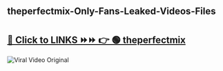 
 ## theperfectmix-Only-Fans-Leaked-Videos-Files

# <h2><a href="https://mediaupload.pro?theperfectmix">🔗 Click to LINKS ⏩⏩ 👉 🟢 theperfectmix </a></h2>

<a href="https://mediaupload.pro?theperfectmix" rel="nofollow" data-target="animated-image.originalLink"><img src="https://i.ibb.co.com/xMMVF88/686577567.gif" alt="Viral Video Original" style="max-width: 100%; display: inline-block;" data-target="animated-image.originalImage"></a>